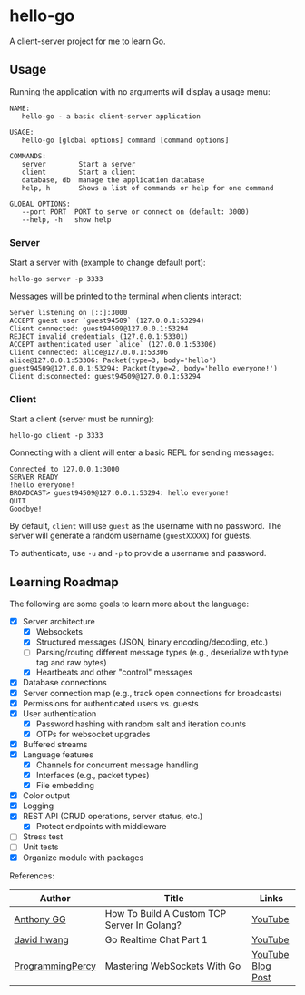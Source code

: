 # hello-go

A client-server project for me to learn Go.

## Usage

Running the application with no arguments will display a usage menu:

```
NAME:
   hello-go - a basic client-server application

USAGE:
   hello-go [global options] command [command options]

COMMANDS:
   server        Start a server
   client        Start a client
   database, db  manage the application database
   help, h       Shows a list of commands or help for one command

GLOBAL OPTIONS:
   --port PORT  PORT to serve or connect on (default: 3000)
   --help, -h   show help
```

### Server

Start a server with (example to change default port):

```
hello-go server -p 3333
```

Messages will be printed to the terminal when clients interact:

```
Server listening on [::]:3000
ACCEPT guest user `guest94509` (127.0.0.1:53294)
Client connected: guest94509@127.0.0.1:53294
REJECT invalid credentials (127.0.0.1:53301)
ACCEPT authenticated user `alice` (127.0.0.1:53306)
Client connected: alice@127.0.0.1:53306
alice@127.0.0.1:53306: Packet(type=3, body='hello')
guest94509@127.0.0.1:53294: Packet(type=2, body='hello everyone!')
Client disconnected: guest94509@127.0.0.1:53294
```

### Client

Start a client (server must be running):

```
hello-go client -p 3333
```

Connecting with a client will enter a basic REPL for sending messages:

```
Connected to 127.0.0.1:3000
SERVER READY
!hello everyone!
BROADCAST> guest94509@127.0.0.1:53294: hello everyone!
QUIT
Goodbye!
```

By default, `client` will use `guest` as the username with no password. The server will generate a random username (`guestXXXXX`) for guests.

To authenticate, use `-u` and `-p` to provide a username and password.

## Learning Roadmap

The following are some goals to learn more about the language:

- [x] Server architecture
    - [x] Websockets
    - [x] Structured messages (JSON, binary encoding/decoding, etc.)
    - [ ] Parsing/routing different message types (e.g., deserialize with type tag and raw bytes)
    - [x] Heartbeats and other "control" messages
- [x] Database connections
- [x] Server connection map (e.g., track open connections for broadcasts)
- [x] Permissions for authenticated users vs. guests
- [x] User authentication
    - [x] Password hashing with random salt and iteration counts
    - [x] OTPs for websocket upgrades
- [x] Buffered streams
- [x] Language features
    - [x] Channels for concurrent message handling
    - [x] Interfaces (e.g., packet types)
    - [x] File embedding
- [x] Color output
- [x] Logging
- [x] REST API (CRUD operations, server status, etc.)
    - [x] Protect endpoints with middleware
- [ ] Stress test
- [ ] Unit tests
- [x] Organize module with packages

References:

| Author | Title | Links |
|---|---|---|
| [Anthony GG](https://www.youtube.com/@anthonygg_) | How To Build A Custom TCP Server In Golang? | [YouTube](https://www.youtube.com/watch?v=qJQrrscB1-4) |
| [david hwang](https://www.youtube.com/@dhij) | Go Realtime Chat Part 1 | [YouTube](https://www.youtube.com/watch?v=W9SuX9c40s8) |
| [ProgrammingPercy](https://www.youtube.com/@programmingpercy) | Mastering WebSockets With Go | [YouTube](https://www.youtube.com/watch?v=pKpKv9MKN-E)<br>[Blog Post](https://programmingpercy.tech/blog/mastering-websockets-with-go/) |
